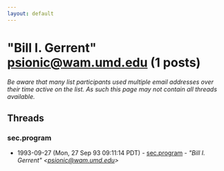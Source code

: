 ```yaml
---
layout: default
---
```


# "Bill I. Gerrent" <psionic@wam.umd.edu> (1 posts)

_Be aware that many list participants used multiple email addresses over their time active on the list. As such this page may not contain all threads available._

## Threads

### sec.program
+ 1993-09-27 (Mon, 27 Sep 93 09:11:14 PDT) - [sec.program](/archive/1993/09/5d42762735c092446e17d9e85ce1c8ac9dcfdde57c07d09289149b31faebb9d7) - _"Bill I. Gerrent" \<psionic@wam.umd.edu\>_


